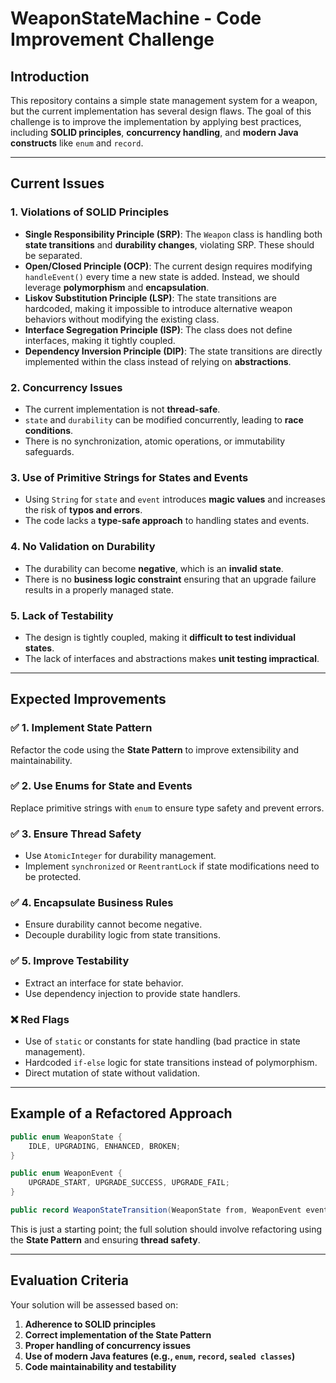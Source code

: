# WeaponStateMachine - Code Improvement Challenge

## **Introduction**
This repository contains a simple state management system for a weapon, but the current implementation has several design flaws. The goal of this challenge is to improve the implementation by applying best practices, including **SOLID principles**, **concurrency handling**, and **modern Java constructs** like `enum` and `record`.

---

## **Current Issues**

### **1. Violations of SOLID Principles**
- **Single Responsibility Principle (SRP)**: The `Weapon` class is handling both **state transitions** and **durability changes**, violating SRP. These should be separated.
- **Open/Closed Principle (OCP)**: The current design requires modifying `handleEvent()` every time a new state is added. Instead, we should leverage **polymorphism** and **encapsulation**.
- **Liskov Substitution Principle (LSP)**: The state transitions are hardcoded, making it impossible to introduce alternative weapon behaviors without modifying the existing class.
- **Interface Segregation Principle (ISP)**: The class does not define interfaces, making it tightly coupled.
- **Dependency Inversion Principle (DIP)**: The state transitions are directly implemented within the class instead of relying on **abstractions**.

### **2. Concurrency Issues**
- The current implementation is not **thread-safe**.
- `state` and `durability` can be modified concurrently, leading to **race conditions**.
- There is no synchronization, atomic operations, or immutability safeguards.

### **3. Use of Primitive Strings for States and Events**
- Using `String` for `state` and `event` introduces **magic values** and increases the risk of **typos and errors**.
- The code lacks a **type-safe approach** to handling states and events.

### **4. No Validation on Durability**
- The durability can become **negative**, which is an **invalid state**.
- There is no **business logic constraint** ensuring that an upgrade failure results in a properly managed state.

### **5. Lack of Testability**
- The design is tightly coupled, making it **difficult to test individual states**.
- The lack of interfaces and abstractions makes **unit testing impractical**.

---

## **Expected Improvements**

### ✅ **1. Implement State Pattern**
Refactor the code using the **State Pattern** to improve extensibility and maintainability.

### ✅ **2. Use Enums for State and Events**
Replace primitive strings with `enum` to ensure type safety and prevent errors.

### ✅ **3. Ensure Thread Safety**
- Use `AtomicInteger` for durability management.
- Implement `synchronized` or `ReentrantLock` if state modifications need to be protected.

### ✅ **4. Encapsulate Business Rules**
- Ensure durability cannot become negative.
- Decouple durability logic from state transitions.

### ✅ **5. Improve Testability**
- Extract an interface for state behavior.
- Use dependency injection to provide state handlers.

### ❌ **Red Flags**
- Use of `static` or constants for state handling (bad practice in state management).
- Hardcoded `if-else` logic for state transitions instead of polymorphism.
- Direct mutation of state without validation.

---

## **Example of a Refactored Approach**

```java
public enum WeaponState {
    IDLE, UPGRADING, ENHANCED, BROKEN;
}

public enum WeaponEvent {
    UPGRADE_START, UPGRADE_SUCCESS, UPGRADE_FAIL;
}

public record WeaponStateTransition(WeaponState from, WeaponEvent event, WeaponState to) {}
```

This is just a starting point; the full solution should involve refactoring using the **State Pattern** and ensuring **thread safety**.

---

## **Evaluation Criteria**
Your solution will be assessed based on:

1. **Adherence to SOLID principles**
2. **Correct implementation of the State Pattern**
3. **Proper handling of concurrency issues**
4. **Use of modern Java features (e.g., `enum`, `record`, `sealed classes`)**
5. **Code maintainability and testability**

